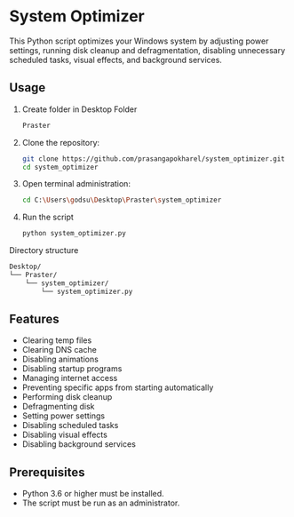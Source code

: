 # System Optimizer

This Python script optimizes your Windows system by adjusting power settings, running disk cleanup and defragmentation, disabling unnecessary scheduled tasks, visual effects, and background services.

## Usage
1. Create folder in Desktop Folder
   ```bash
   Praster
   
2. Clone the repository:
   ```bash
   git clone https://github.com/prasangapokharel/system_optimizer.git
   cd system_optimizer

3. Open terminal administration:
    ```bash
   cd C:\Users\godsu\Desktop\Praster\system_optimizer

4. Run the script
    ```bash
   python system_optimizer.py

  Directory structure
```bash
Desktop/
└── Praster/
    └── system_optimizer/
        └── system_optimizer.py
```

## Features

- Clearing temp files
- Clearing DNS cache
- Disabling animations
- Disabling startup programs
- Managing internet access
- Preventing specific apps from starting automatically
- Performing disk cleanup
- Defragmenting disk
- Setting power settings
- Disabling scheduled tasks
- Disabling visual effects
- Disabling background services

## Prerequisites

- Python 3.6 or higher must be installed.
- The script must be run as an administrator.





